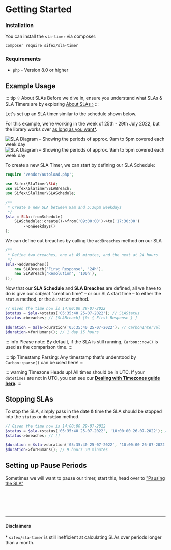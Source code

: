 # Getting Started

### Installation

You can install the `sla-timer` via composer:

```bash
composer require sifex/sla-timer
```

### Requirements

- `php` - Version 8.0 or higher

## Example Usage

::: tip 💡 About SLAs
Before we dive in, ensure you understand what SLAs & SLA Timers are by exploring [About&nbsp;SLAs&nbsp;›](/guide/about)
:::


Let's set up an SLA timer similar to the schedule shown below.

For this example, we're working in the week of 25th - 29th July 2022, but the library works over [as long as you want*](#disclaimers).

<script setup>
import { withBase } from 'vitepress';
</script>

<a :href="withBase('/images/sla_desc_light.svg')" class="lg:-mx-8 xl:-mx-16 my-8 lg:my-16 block">
    <img :src="withBase('/images/sla_desc_dark.svg')" alt="SLA Diagram – Showing the periods of approx. 9am to 5pm covered each week day " class="w-full hidden dark:block">
    <img :src="withBase('/images/sla_desc_light.svg')" alt="SLA Diagram – Showing the periods of approx. 9am to 5pm covered each week day " class="w-full dark:hidden">
</a>

To create a new SLA Timer, we can start by defining our SLA Schedule:

```php
require 'vendor/autoload.php';

use Sifex\SlaTimer\SLA;
use Sifex\SlaTimer\SLABreach;
use Sifex\SlaTimer\SLASchedule;

/**
 * Create a new SLA between 9am and 5:30pm weekdays
 */
$sla = SLA::fromSchedule(
    SLASchedule::create()->from('09:00:00')->to('17:30:00')
        ->onWeekdays()
);
```

We can define out breaches by calling the `addBreaches` method on our SLA

```php {5-6}
/**
 * Define two breaches, one at 45 minutes, and the next at 24 hours
 */
$sla->addBreaches([
    new SLABreach('First Response', '24h'),
    new SLABreach('Resolution', '100h'),
]);
```

Now that our **SLA Schedule** and **SLA Breaches** are defined, all we have to do is give our _subject_ "creation time" – or our SLA start time – to either the `status` method, or the `duration` method.

```php
// Given the time now is 14:00:00 29-07-2022
$status = $sla->status('05:35:40 25-07-2022'); // SLAStatus
$status->breaches; // [SLABreach] [0: { First Response } ]

$duration = $sla->duration('05:35:40 25-07-2022'); // CarbonInterval
$duration->forHumans(); // 1 day 15 hours
```

::: info Please note:
By default, if the SLA is still running, `Carbon::now()` is used as the comparison time.
:::

::: tip Timestamp Parsing:
Any timestamp that's understood by `Carbon::parse()` can be used here!
:::

::: warning Timezone Heads up!
All times should be in UTC. If your `datetimes` are not in UTC, you can see our **[Dealing with Timezones guide here](#)**. 
::: 

## Stopping SLAs

To stop the SLA, simply pass in the date & time the SLA should be stopped into the `status` or `duration` method.

```php
// Given the time now is 14:00:00 29-07-2022
$status = $sla->status('05:35:40 25-07-2022', '10:00:00 26-07-2022'); // SLAStatus
$status->breaches; // []

$duration = $sla->duration('05:35:40 25-07-2022', '10:00:00 26-07-2022'); // CarbonInterval
$duration->forHumans(); // 9 hours 30 minutes 
```


## Setting up Pause Periods

Sometimes we will want to pause our timer, start this, head over to ["Pausing the SLA"](/guide/pausing) 

<br /><br /><br /><br />

---

#### Disclaimers

\* `sifex/sla-timer` is still inefficient at calculating SLAs over periods longer than a month.



